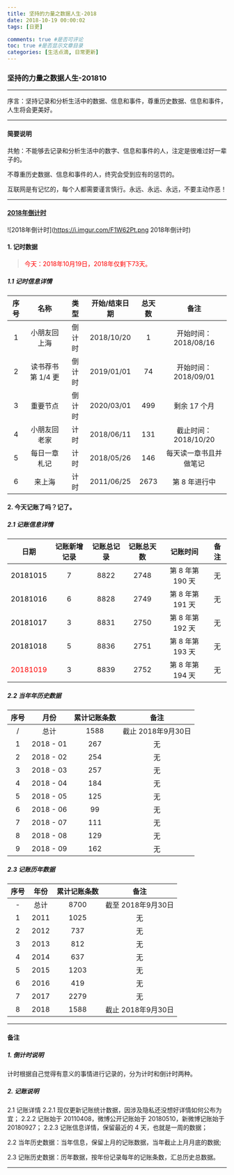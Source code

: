 ```yaml
---
title: 坚持的力量之数据人生-2018
date: 2018-10-19 00:00:02
tags: [日更]

comments: true #是否可评论
toc: true #是否显示文章目录
categories: [生活点滴, 日常更新]
---
```



### 坚持的力量之数据人生-201810

------
>
序言：坚持记录和分析生活中的数据、信息和事件，尊重历史数据、信息和事件，人生将会更美好。
>
------
#### 简要说明
>
共勉：不能够去记录和分析生活中的数字、信息和事件的人，注定是很难过好一辈子的。

不尊重历史数据、信息和事件的人，终究会受到应有的惩罚的。

互联网是有记忆的，每个人都需要谨言慎行。永远、永远、永远，不要主动作恶！
>
------

#### [2018年倒计时](https://i.imgur.com/Qlo5mNr.png, "小程序，2018年倒计时")
![2018年倒计时](https://i.imgur.com/F1W62Pt.png 2018年倒计时)

#### 1. 记时数据
> <font color="red">今天：2018年10月19日，2018年仅剩下73天。</font>
##### 1.1 记时信息详情

| 序号 |       名称        |  类型  | 开始/结束日期 | 总天数 |          备注             |
| :--: | :---------------: | :----: | :-----------: | :----: | :-----------------------: |
|  1   | 小朋友回上海      | 倒计时 | 2018/10/20    |  1     | 开始时间：2018/08/16      |
|  2   | 读书荐书第 1/4 更 | 倒计时 | 2019/01/01    |  74    | 开始时间：2018/09/01      |
|  3   | 重要节点          | 倒计时 | 2020/03/01    |  499   | 剩余 17 个月              |
|  4   | 小朋友回老家      | 计时   | 2018/06/11    |  131   | 截止时间：2018/10/20      |
|  5   | 每日一章札记      | 计时   | 2018/05/26    |  146   | 每天读一章书且并做笔记    |
|  6   | 来上海            | 计时   | 2011/06/25    |  2673  | 第 8 年进行中             |


#### 2. 今天记账了吗？记了。
##### 2.1 记账信息详情
| 日期                                 | 记账新增记录 | 记账总记录 | 记账总天数 | 记账时间         | 备注     |
| :------:                             | :------:     | :------:   | :------:   | :------:         | :------: |
|<font color="black"> 20181015 </font> | 7            | 8822       | 2748       | 第 8 年第 190 天 | 无       |
|<font color="black"> 20181016 </font> | 6            | 8828       | 2749       | 第 8 年第 191 天 | 无       |
|<font color="black"> 20181017 </font> | 3            | 8831       | 2750       | 第 8 年第 192 天 | 无       |
|<font color="black"> 20181018 </font> | 5            | 8836       | 2751       | 第 8 年第 193 天 | 无       |
|<font color="red">   20181019 </font> | 3            | 8839       | 2752       | 第 8 年第 194 天 | 无       |

##### 2.2 当年年历史数据
| 序号     | 月份      | 累计记账条数| 备注              |
| :------: | :------:  | :------:    | :------:          |
| /        | 总计      | 1588        | 截止 2018年9月30日|
| 1        | 2018 - 01 |  267        | 无                |
| 2        | 2018 - 02 |  254        | 无                |
| 3        | 2018 - 03 |  257        | 无                |
| 4        | 2018 - 04 |  184        | 无                |
| 5        | 2018 - 05 |  125        | 无                |
| 6        | 2018 - 06 |   99        | 无                |
| 7        | 2018 - 07 |  111        | 无                |
| 8        | 2018 - 08 |  129        | 无                |
| 9        | 2018 - 09 |  162        | 无                |

##### 2.3 记账历年数据
| 序号     | 年份     | 累计记账条数 | 备注               |
| :------: | :------: | :------:     | :------:           |
| -        | 总计     | 8700         | 截至 2018年9月30日 |
| 1        | 2011     | 1025         | 无                 |
| 2        | 2012     |  737         | 无                 |
| 3        | 2013     |  812         | 无                 |
| 4        | 2014     |  637         | 无                 |
| 5        | 2015     | 1203         | 无                 |
| 6        | 2016     |  419         | 无                 |
| 7        | 2017     | 2279         | 无                 |
| 8        | 2018     | 1588         | 截止 2018年9月30日 |

------
#### 备注

##### 1. 倒计时说明

>
计时根据自己觉得有意义的事情进行记录的，分为计时和倒计时两种。
>

##### 2. 记账说明

>
2.1 记账详情
2.2.1 现仅更新记账统计数据，因涉及隐私还没想好详情如何公布为宜；
2.2.2 记账始于 20110408，微博公开记账始于 20180510，新微博记账始于 20180927；
2.2.3 记账信息详情，保留最近的 4 天，也就是一周的数据；

2.2 当年历史数据：当年信息，保留上月的记账数据，当年截止上月月底的数据;

2.3 记账历史数据：历年数据，按年份记录每年的记账条数，汇总历史总数据。
>

------
